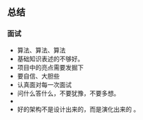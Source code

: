## 总结

### 面试

* 算法、算法、算法
* 基础知识表述的不够好。
* 项目中的亮点需要发掘下
* 要自信、大胆些
* 认真面对每一次面试
* 问什么答什么，不要犹豫，不要多想。
* 
* 好的架构不是设计出来的，而是演化出来的 。